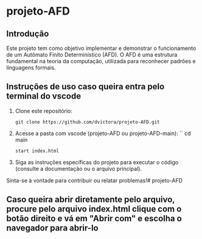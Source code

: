 # projeto-AFD

## Introdução

Este projeto tem como objetivo implementar e demonstrar o funcionamento de um Autômato Finito Determinístico (AFD). O AFD é uma estrutura fundamental na teoria da computação, utilizada para reconhecer padrões e linguagens formais.

## Instruções de uso caso queira entra pelo terminal do vscode

1. Clone este repositório:
   ```
   git clone https://github.com/dvictora/projeto-AFD.git
   ```
2. Acesse a pasta com vscode (projeto-AFD ou projeto-AFD-main):
   ``
   cd main
   ```
   start index.html
   ```
3. Siga as instruções específicas do projeto para executar o código (consulte a documentação ou o arquivo principal).

Sinta-se à vontade para contribuir ou relatar problemas!# projeto-AFD

## Caso queira abrir diretamente pelo arquivo, procure pelo arquivo index.html clique com o botão direito e vá em "Abrir com" e escolha o navegador para abrir-lo